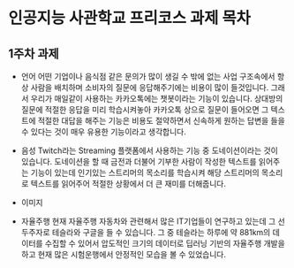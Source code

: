 # 인공지능 사관학교 프리코스 과제 목차

## 1주차 과제

* 언어
   어떤 기업이나 음식점 같은 문의가 많이 생길 수 밖에 없는 사업 구조속에서
   항상 사람을 배치하며 소비자의 질문에 응답해주기에는 비용이 많이 들것입니다.
   그래서 우리가 매일같이 사용하는 카카오톡에는 챗봇이라는 기능이 있습니다.
   상대방의 질문에 적절한 응답을 미리 학습시켜놓아 카카오톡 상으로 질문이 들어오면
   그 텍스트에 적절한 대답을 해주는 기능은 비용도 절약하면서 신속하게 원하는 답변을
   들을 수 있다는 것이 매우 유용한 기능이라고 생각합니다.

* 음성
  Twitch라는 Streaming 플랫폼에서 사용하는 기능 중 도네이션이라는 것이 있습니다.
  도네이션을 할 때 금전과 더불어 기부한 사람이 작성한 텍스트를 읽어주는 기능이 있는데
  인기있는 스트리머의 목소리를 학습시켜 해당 스트리머의 목소리로 텍스트를 읽어주어 
  적절한 상황에서 더 큰 재미를 더해줍니다. 
  
* 이미지
   

* 자율주행
  현재 자율주행 자동차와 관련해서 많은 IT기업들이 연구하고 있는데 
  그 선두주자로 테슬라와 구글을 들 수 있습니다.
  그 중 테슬라는 하루에 약 881km의 데이터를 수집할 수 있어서 
  압도적인 크기의 데이터로 딥러닝 기반의 자율주행 개발을 하고 현재 많은 시험운행에서
  안정적인 모습을 볼 수 있었습니다.
